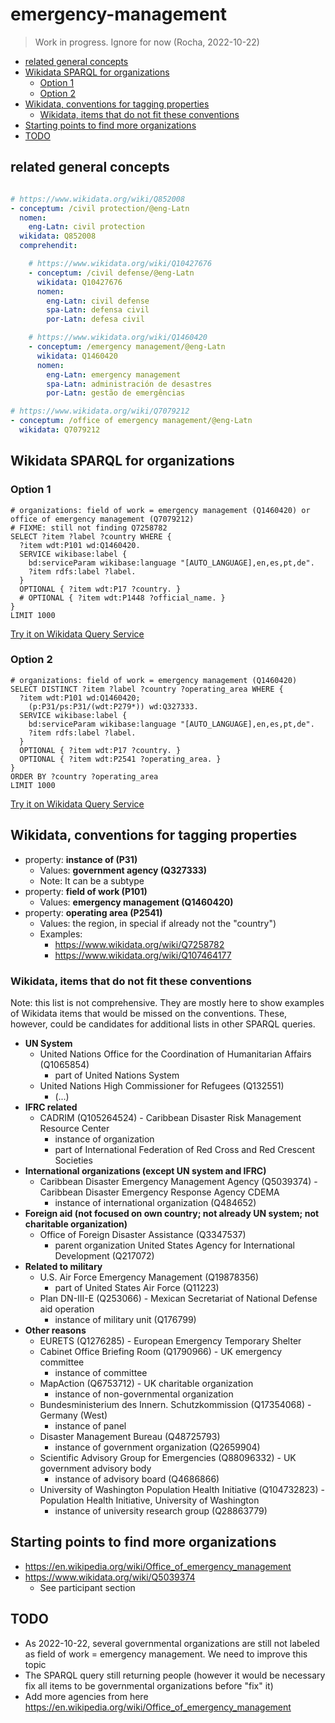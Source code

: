 # emergency-management

> Work in progress. Ignore for now (Rocha, 2022-10-22)

<!--
- https://www.wikidata.org/wiki/Q10427676
- https://wiki.openstreetmap.org/wiki/User:EmericusPetro/sandbox
- https://pandoc.org/try/
-->


<!-- TOC depthfrom:2 -->

- [related general concepts](#related-general-concepts)
- [Wikidata SPARQL for organizations](#wikidata-sparql-for-organizations)
    - [Option 1](#option-1)
    - [Option 2](#option-2)
- [Wikidata, conventions for tagging properties](#wikidata-conventions-for-tagging-properties)
    - [Wikidata, items that do not fit these conventions](#wikidata-items-that-do-not-fit-these-conventions)
- [Starting points to find more organizations](#starting-points-to-find-more-organizations)
- [TODO](#todo)

<!-- /TOC -->

## related general concepts

```yaml

# https://www.wikidata.org/wiki/Q852008
- conceptum: /civil protection/@eng-Latn
  nomen:
    eng-Latn: civil protection
  wikidata: Q852008
  comprehendit:

    # https://www.wikidata.org/wiki/Q10427676
    - conceptum: /civil defense/@eng-Latn
      wikidata: Q10427676
      nomen:
        eng-Latn: civil defense
        spa-Latn: defensa civil
        por-Latn: defesa civil

    # https://www.wikidata.org/wiki/Q1460420
    - conceptum: /emergency management/@eng-Latn
      wikidata: Q1460420
      nomen:
        eng-Latn: emergency management
        spa-Latn: administración de desastres
        por-Latn: gestão de emergências

# https://www.wikidata.org/wiki/Q7079212
- conceptum: /office of emergency management/@eng-Latn
  wikidata: Q7079212
```

## Wikidata SPARQL for organizations

### Option 1
```sparql
# organizations: field of work = emergency management (Q1460420) or office of emergency management (Q7079212)
# FIXME: still not finding Q7258782
SELECT ?item ?label ?country WHERE {
  ?item wdt:P101 wd:Q1460420.
  SERVICE wikibase:label {
    bd:serviceParam wikibase:language "[AUTO_LANGUAGE],en,es,pt,de".
    ?item rdfs:label ?label.
  }
  OPTIONAL { ?item wdt:P17 ?country. }
  # OPTIONAL { ?item wdt:P1448 ?official_name. }
}
LIMIT 1000
```

[Try it on Wikidata Query Service](https://query.wikidata.org/#%23%20organizations%3A%20field%20of%20work%20%3D%20emergency%20management%20%28Q1460420%29%20or%20office%20of%20emergency%20management%20%28Q7079212%29%0A%23%20FIXME%3A%20still%20not%20finding%20Q7258782%0ASELECT%20%3Fitem%20%3Flabel%20%3Fcountry%20WHERE%20%7B%0A%20%20%3Fitem%20wdt%3AP101%20wd%3AQ1460420.%0A%20%20SERVICE%20wikibase%3Alabel%20%7B%0A%20%20%20%20bd%3AserviceParam%20wikibase%3Alanguage%20%22%5BAUTO_LANGUAGE%5D%2Cen%2Ces%2Cpt%2Cde%22.%0A%20%20%20%20%3Fitem%20rdfs%3Alabel%20%3Flabel.%0A%20%20%7D%0A%20%20OPTIONAL%20%7B%20%3Fitem%20wdt%3AP17%20%3Fcountry.%20%7D%0A%20%20%23%20OPTIONAL%20%7B%20%3Fitem%20wdt%3AP1448%20%3Fofficial_name.%20%7D%0A%7D%0ALIMIT%201000)

### Option 2

```sparql
# organizations: field of work = emergency management (Q1460420)
SELECT DISTINCT ?item ?label ?country ?operating_area WHERE {
  ?item wdt:P101 wd:Q1460420;
    (p:P31/ps:P31/(wdt:P279*)) wd:Q327333.
  SERVICE wikibase:label {
    bd:serviceParam wikibase:language "[AUTO_LANGUAGE],en,es,pt,de".
    ?item rdfs:label ?label.
  }
  OPTIONAL { ?item wdt:P17 ?country. }
  OPTIONAL { ?item wdt:P2541 ?operating_area. }
}
ORDER BY ?country ?operating_area
LIMIT 1000
```

[Try it on Wikidata Query Service](https://query.wikidata.org/#%23%20organizations%3A%20field%20of%20work%20%3D%20emergency%20management%20%28Q1460420%29%0ASELECT%20DISTINCT%20%3Fitem%20%3Flabel%20%3Fcountry%20%3Foperating_area%20WHERE%20%7B%0A%20%20%3Fitem%20wdt%3AP101%20wd%3AQ1460420%3B%0A%20%20%20%20%28p%3AP31%2Fps%3AP31%2F%28wdt%3AP279%2a%29%29%20wd%3AQ327333.%0A%20%20SERVICE%20wikibase%3Alabel%20%7B%0A%20%20%20%20bd%3AserviceParam%20wikibase%3Alanguage%20%22%5BAUTO_LANGUAGE%5D%2Cen%2Ces%2Cpt%2Cde%22.%0A%20%20%20%20%3Fitem%20rdfs%3Alabel%20%3Flabel.%0A%20%20%7D%0A%20%20OPTIONAL%20%7B%20%3Fitem%20wdt%3AP17%20%3Fcountry.%20%7D%0A%20%20OPTIONAL%20%7B%20%3Fitem%20wdt%3AP2541%20%3Foperating_area.%20%7D%0A%7D%0AORDER%20BY%20%3Fcountry%20%3Foperating_area%0ALIMIT%201000)

## Wikidata, conventions for tagging properties

- property: **instance of (P31)**
  - Values: **government agency (Q327333)**
  - Note: It can be a subtype
- property: **field of work (P101)**
  - Values: **emergency management (Q1460420)**
- property: **operating area (P2541)**
  - Values: the region, in special if already not the "country")
  - Examples:
    - https://www.wikidata.org/wiki/Q7258782
    - https://www.wikidata.org/wiki/Q107464177

### Wikidata, items that do not fit these conventions

Note: this list is not comprehensive. They are mostly here to show examples of Wikidata items that would be missed on the conventions. These, however, could be candidates for additional lists in other SPARQL queries.

- **UN System**
  - United Nations Office for the Coordination of Humanitarian Affairs (Q1065854)
    - part of United Nations System
  - United Nations High Commissioner for Refugees (Q132551)
    - (...)
- **IFRC related**
  - CADRIM (Q105264524) - Caribbean Disaster Risk Management Resource Center
    - instance of organization 
    - part of International Federation of Red Cross and Red Crescent Societies 
- **International organizations (except UN system and IFRC)**
  - Caribbean Disaster Emergency Management Agency (Q5039374) - Caribbean Disaster Emergency Response Agency CDEMA
    - instance of international organization (Q484652)
- **Foreign aid (not focused on own country; not already UN system; not charitable organization)**
  - Office of Foreign Disaster Assistance (Q3347537)
    - parent organization United States Agency for International Development (Q217072)
- **Related to military**
  - U.S. Air Force Emergency Management (Q19878356)
    - part of United States Air Force (Q11223)
  - Plan DN-III-E (Q253066) - Mexican Secretariat of National Defense aid operation
    - instance of military unit (Q176799)
- **Other reasons**
  - EURETS (Q1276285) - European Emergency Temporary Shelter
  - Cabinet Office Briefing Room (Q1790966) - UK emergency committee
    - instance of committee
  - MapAction (Q6753712) - UK charitable organization
    - instance of non-governmental organization
  - Bundesministerium des Innern. Schutzkommission (Q17354068) - Germany (West)
    - instance of panel
  - Disaster Management Bureau (Q48725793)
    - instance of government organization (Q2659904)
  - Scientific Advisory Group for Emergencies (Q88096332) - UK government advisory body
    - instance of advisory board (Q4686866)
  - University of Washington Population Health Initiative (Q104732823) - Population Health Initiative, University of Washington
    - instance of university research group (Q28863779)

## Starting points to find more organizations
- https://en.wikipedia.org/wiki/Office_of_emergency_management
- https://www.wikidata.org/wiki/Q5039374
  - See participant section

## TODO
- As 2022-10-22, several governmental organizations are still not labeled as field of work = emergency management. We need to improve this topic
- The SPARQL query still returning people (however it would be necessary fix all items to be governmental organizations before "fix" it)
- Add more agencies from here https://en.wikipedia.org/wiki/Office_of_emergency_management